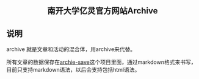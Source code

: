 <h2 align="center">南开大学亿灵官方网站Archive</h2>

## 说明

archive 就是文章和活动的混合体，用archive来代替。

所有文章的数据保存在[archie-save](https://github.com/10Web/archive-save)这个项目里面，通过markdown格式来书写，目前只支持markdown语法，以后会支持包括html语法。
